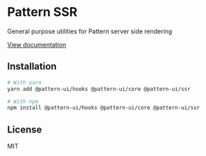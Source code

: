 # Pattern SSR

General purpose utilities for Pattern server side rendering

[View documentation](https://pattern.icu/)

## Installation

```sh
# With yarn
yarn add @pattern-ui/hooks @pattern-ui/core @pattern-ui/ssr

# With npm
npm install @pattern-ui/hooks @pattern-ui/core @pattern-ui/ssr
```

## License

MIT
